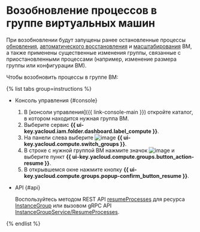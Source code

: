 # Возобновление процессов в группе виртуальных машин

При возобновлении будут запущены ранее остановленные процессы [обновления](../../concepts/instance-groups/deploy/), [автоматического восстановления](../../concepts/instance-groups/autohealing.md) и [масштабирования](../../concepts/instance-groups/policies/scale-policy.md) ВМ, а также применены существенные изменения группы, связанные с приостановленными процессами (например, изменение размера группы или конфигурации ВМ).

Чтобы возобновить процессы в группе ВМ:

{% list tabs group=instructions %}

- Консоль управления {#console}

  1. В [консоли управления]({{ link-console-main }}) откройте каталог, в котором находится нужная группа ВМ.
  1. Выберите сервис **{{ ui-key.yacloud.iam.folder.dashboard.label_compute }}**.
  1. На панели слева выберите ![image](../../../_assets/compute/vm-group-pic.svg) **{{ ui-key.yacloud.compute.switch_groups }}**.
  1. В строке с нужной группой ВМ нажмите значок ![image](../../../_assets/horizontal-ellipsis.svg) и выберите пункт **{{ ui-key.yacloud.compute.groups.button_action-resume }}**.
  1. В открывшемся окне нажмите кнопку **{{ ui-key.yacloud.compute.groups.popup-confirm_button_resume }}**.

- API {#api}

  Воспользуйтесь методом REST API [resumeProcesses](../../api-ref/InstanceGroup/resumeProcesses.md) для ресурса [InstanceGroup](../../api-ref/InstanceGroup/index.md) или вызовом gRPC API [InstanceGroupService/ResumeProcesses](../../api-ref/grpc/instance_group_service.md#ResumeProcesses).

{% endlist %}